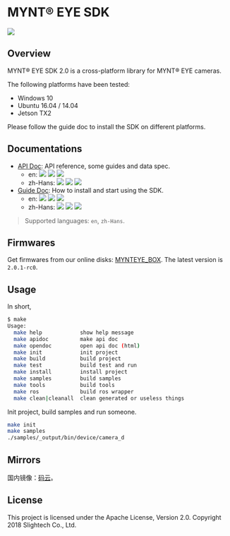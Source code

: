 # MYNT® EYE SDK

[![](https://img.shields.io/badge/MYNT%20EYE%20SDK-2.0.1--rc0-brightgreen.svg?style=flat)](https://github.com/slightech/MYNT-EYE-SDK-2)

## Overview

MYNT® EYE SDK 2.0 is a cross-platform library for MYNT® EYE cameras.

The following platforms have been tested:

* Windows 10
* Ubuntu 16.04 / 14.04
* Jetson TX2

Please follow the guide doc to install the SDK on different platforms.

## Documentations

* [API Doc](https://github.com/slightech/MYNT-EYE-SDK-2/releases): API reference, some guides and data spec.
  * en: [![](https://img.shields.io/badge/Download-PDF-blue.svg?style=flat)](https://github.com/slightech/MYNT-EYE-SDK-2/files/2203869/mynt-eye-sdk-apidoc-2.0.1-rc0-en.pdf) [![](https://img.shields.io/badge/Download-HTML-blue.svg?style=flat)](https://github.com/slightech/MYNT-EYE-SDK-2/files/2203870/mynt-eye-sdk-apidoc-2.0.1-rc0-html-en.zip) [![](https://img.shields.io/badge/Online-HTML-blue.svg?style=flat)](https://slightech.github.io/MYNT-EYE-SDK-2/)
  * zh-Hans: [![](https://img.shields.io/badge/Download-PDF-blue.svg?style=flat)](https://github.com/slightech/MYNT-EYE-SDK-2/files/2203872/mynt-eye-sdk-apidoc-2.0.1-rc0-zh-Hans.pdf) [![](https://img.shields.io/badge/Download-HTML-blue.svg?style=flat)](https://github.com/slightech/MYNT-EYE-SDK-2/files/2203874/mynt-eye-sdk-apidoc-2.0.1-rc0-html-zh-Hans.zip) [![](https://img.shields.io/badge/Online-HTML-blue.svg?style=flat)](http://doc.myntai.com/resource/api/mynt-eye-sdk-apidoc-2.0.1-rc0-html-zh-Hans/mynt-eye-sdk-apidoc-2.0.1-rc0-html-zh-Hans/index.html)
* [Guide Doc](https://github.com/slightech/MYNT-EYE-SDK-2-Guide/releases): How to install and start using the SDK.
  * en: [![](https://img.shields.io/badge/Download-PDF-blue.svg?style=flat)](https://github.com/slightech/MYNT-EYE-SDK-2-Guide/files/2203877/mynt-eye-sdk-guide-2.0.1-rc0-en.pdf) [![](https://img.shields.io/badge/Download-HTML-blue.svg?style=flat)](https://github.com/slightech/MYNT-EYE-SDK-2-Guide/files/2203879/mynt-eye-sdk-guide-2.0.1-rc0-html-en.zip) [![](https://img.shields.io/badge/Online-HTML-blue.svg?style=flat)](https://slightech.github.io/MYNT-EYE-SDK-2-Guide/)
  * zh-Hans: [![](https://img.shields.io/badge/Download-PDF-blue.svg?style=flat)](https://github.com/slightech/MYNT-EYE-SDK-2-Guide/files/2203880/mynt-eye-sdk-guide-2.0.1-rc0-zh-Hans.pdf) [![](https://img.shields.io/badge/Download-HTML-blue.svg?style=flat)](https://github.com/slightech/MYNT-EYE-SDK-2-Guide/files/2203881/mynt-eye-sdk-guide-2.0.1-rc0-html-zh-Hans.zip) [![](https://img.shields.io/badge/Online-HTML-blue.svg?style=flat)](http://doc.myntai.com/resource/sdk/mynt-eye-sdk-guide-2.0.1-rc0-html-zh-Hans/mynt-eye-sdk-guide-2.0.1-rc0-html-zh-Hans/index.html	)

> Supported languages: `en`, `zh-Hans`.

## Firmwares

[MYNTEYE_BOX]: http://doc.myntai.com/mynteye/s/download

Get firmwares from our online disks: [MYNTEYE_BOX][]. The latest version is `2.0.1-rc0`.

## Usage

In short,

```bash
$ make
Usage:
  make help            show help message
  make apidoc          make api doc
  make opendoc         open api doc (html)
  make init            init project
  make build           build project
  make test            build test and run
  make install         install project
  make samples         build samples
  make tools           build tools
  make ros             build ros wrapper
  make clean|cleanall  clean generated or useless things
```

Init project, build samples and run someone.

```bash
make init
make samples
./samples/_output/bin/device/camera_d
```

## Mirrors

国内镜像：[码云](https://gitee.com/mynt/MYNT-EYE-SDK-2)。

## License

This project is licensed under the Apache License, Version 2.0. Copyright 2018 Slightech Co., Ltd.
